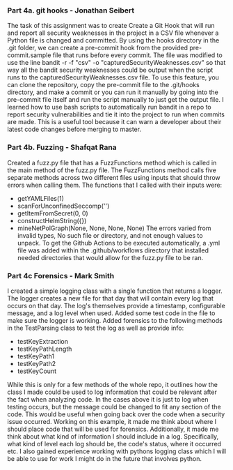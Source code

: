 ### Part 4a. git hooks - Jonathan Seibert

The task of this assignment was to create Create a Git Hook that will run and report all
security weaknesses in the project in a CSV file whenever a Python file is changed and committed. By using the
hooks directory in the .git folder, we can create a pre-commit hook from the provided pre-commit.sample file that runs
before every commit. The file was modified to use the line bandit -r -f "csv" -o "capturedSecurityWeaknesses.csv"
so that way all the bandit security weaknesses could be output when the script runs to the
capturedSecurityWeaknesses.csv file. To use this feature, you can clone the repository, copy the pre-commit file
to the .git/hooks directory, and make a commit or you can run it manually by going into the pre-commit file itself and
run the script manually to just get the output file. I learned how to use bash scripts to automatically run bandit in
a repo to report security vulnerabilities and tie it into the project to run when commits are made.
This is a useful tool because it can warn a developer about their latest code changes before merging to master.

### Part 4b. Fuzzing - Shafqat Rana

Created a fuzz.py file that has a FuzzFunctions method which is called in the main method of the fuzz.py file. The FuzzFunctions method calls five separate methods across two different files using inputs that should throw errors when calling them. The functions that I called with their inputs were: 
- getYAMLFiles(1)
- scanForUnconfinedSeccomp('')
- getItemFromSecret(0, 0)
- constructHelmString({})
- mineNetPolGraph(None, None, None, None)
The errors varied from invalid types, No such file or directory, and not enough values to unpack. To get the Github Actions to be executed automatically, a .yml file was added within the .github/workflows directory that installed needed directories that would allow for the fuzz.py file to be ran. 

### Part 4c Forensics - Mark Smith

I created a simple logging class with a single function that returns a logger. The logger creates a new file for that day that will contain every log that occurs on that day. The log's themselves provide a timestamp, configurable message, and a log level when used. Added some test code in the file to make sure the logger is working. Added forensics to the following methods in the TestParsing class to test the log as well as provide info:
- testKeyExtraction
- testKeyPathLength
- testKeyPath1
- testKeyPath2
- testKeyCount

While this is only for a few methods of the whole repo, it outlines how the class I made could be used to log information that could be relevant after the fact when analyzing code. In the cases above it is just to log when testing occurs, but the message could be changed to fit any section of the code. This would be useful when going back over the code when a security issue occurred. Working on this example, it made me think about where I should place code that will be used for forensics. Additionally, it made me think about what kind of information I should include in a log. Specifically, what kind of level each log should be, the code's status,  where it occurred etc. I also gained experience working with pythons logging class which I will be able to use for work I might do in the future that involves python.
